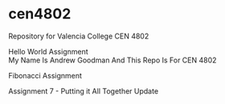 # cen4802
Repository for Valencia College CEN 4802<br>

Hello World Assignment<br>
My Name Is Andrew Goodman And This Repo Is For CEN 4802 <br>

Fibonacci Assignment<br>

Assignment 7 - Putting it All Together Update <br>
